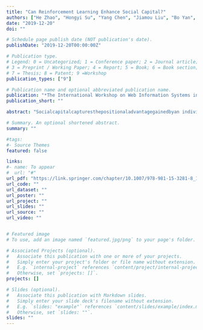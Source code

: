 ```yaml
---
title: "Can Reinforcement Learning Enhance Social Capital?"
authors: ["He Zhao", "Hongyi Su", "Yang Chen", "Jiamou Liu", "Bo Yan", "Hong Zheng"]
date: "2019-12-20"
doi: ""

# Schedule page publish date (NOT publication's date).
publishDate: "2019-12-20T00:00:00Z"

# Publication type.
# Legend: 0 = Uncategorized; 1 = Conference paper; 2 = Journal article;
# 3 = Preprint / Working Paper; 4 = Report; 5 = Book; 6 = Book section;
# 7 = Thesis; 8 = Patent; 9 =Workshop
publication_types: ["9"]

# Publication name and optional abbreviated publication name.
publication: "*The International Workshop on Web Information Systems in the Era of AI*"
publication_short: ""

abstract: "Socialcapitalcapturesthepositionaladvantagegainedbyan individual by being in a social network. A well-known dichotomy defines two types of social capital: bonding capital, which refers to welfare such as trust and norms, and bridging capital, which refers to benefits in terms of influence and power. We present a framework where these notions are mathematically conceptualized. Through the framework, we discuss the process when an individual gains social capital through building new edges. We explore two questions: (1) How would an individual optimally form new relations? (2) What are the impacts of the network structure on the individual’s social capital? For these questions, we adopt a paradigm where the individual is a utility-driven agent who acquires knowledge about the network through repeated trial-and-error. In this paradigm, we propose two reinforcement learning algorithms: one guarantees the convergence to optimal values in theory, while the other is efficient in practice. We conduct experiments over both synthetic and real-world networks. Experimental results indicate that a centralized structure can enhance the performance of learning."

# Summary. An optional shortened abstract.
summary: ""

#tags:
#- Source Themes
featured: false

links:
#- name: To appear
#  url: "#"
url_pdf: "https://link.springer.com/chapter/10.1007/978-981-15-3281-8_14"
url_code: ""
url_dataset: ""
url_poster: ""
url_project: ""
url_slides: ""
url_source: ""
url_video: ""


# Featured image
# To use, add an image named `featured.jpg/png` to your page's folder. 

# Associated Projects (optional).
#   Associate this publication with one or more of your projects.
#   Simply enter your project's folder or file name without extension.
#   E.g. `internal-project` references `content/project/internal-project/index.md`.
#   Otherwise, set `projects: []`.
projects: []

# Slides (optional).
#   Associate this publication with Markdown slides.
#   Simply enter your slide deck's filename without extension.
#   E.g. `slides: "example"` references `content/slides/example/index.md`.
#   Otherwise, set `slides: ""`.
slides: ""
---
```



